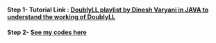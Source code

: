 ####  **Step 1-** Tutorial Link :  [DoublyLL playlist by Dinesh Varyani in JAVA to understand the working of DoublyLL](https://www.youtube.com/playlist?list=PLNHfyyYCskACGCIxEbTEVrgZAsQrPiwy6)

#### **Step 2-** [See my codes here   ](doublyLinkedList.cpp)
